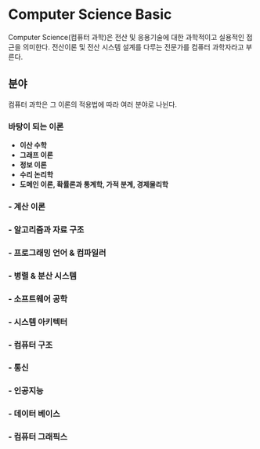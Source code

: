 Computer Science Basic
======================
Computer Science(컴퓨터 과학)은 전산 및 응용기술에 대한 과학적이고 실용적인 접근을 의미한다. 전산이론 및 전산 시스템 설계를 다루는 전문가를 컴퓨터 과학자라고 부른다.

## 분야

컴퓨터 과학은 그 이론의 적용법에 따라 여러 분야로 나뉜다.

### 바탕이 되는 이론

- __이산 수학__
- __그래프 이론__
- __정보 이론__
- __수리 논리학__
- __도메인 이론, 확률론과 통계학, 가적 분계, 경제물리학__ 

### - 계산 이론
### - 알고리즘과 자료 구조
### - 프로그래밍 언어 & 컴파일러
### - 병렬 & 분산 시스템
### - 소프트웨어 공학
### - 시스템 아키텍터
### - 컴퓨터 구조
### - 통신
### - 인공지능
### - 데이터 베이스
### - 컴퓨터 그래픽스
